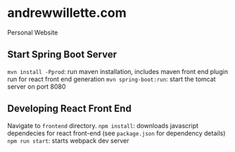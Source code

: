 # andrewwillette.com
Personal Website

## Start Spring Boot Server
`mvn install -Pprod`: run maven installation, includes maven front end plugin run for react front end generation
`mvn spring-boot:run`: start the tomcat server on port 8080

## Developing React Front End
Navigate to `frontend` directory.
`npm install`: downloads javascript dependecies for react front-end (see `package.json` for dependency details)
`npm run start`: starts webpack dev server

